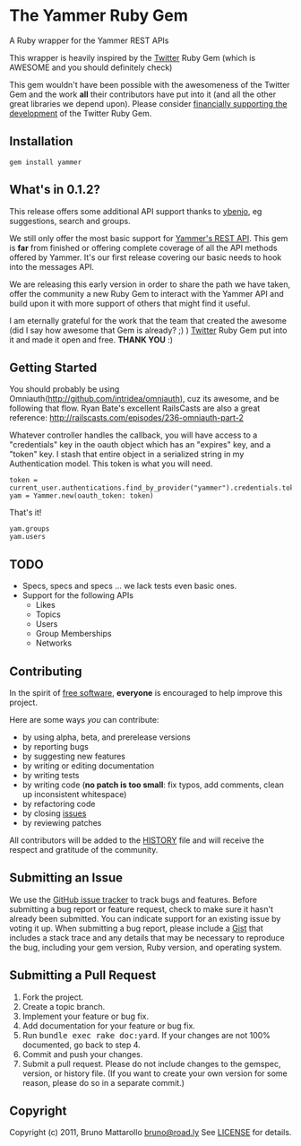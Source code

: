 The Yammer Ruby Gem
====================
A Ruby wrapper for the Yammer REST APIs

This wrapper is heavily inspired by the [Twitter](https://github.com/jnunemaker/twitter) Ruby Gem (which is AWESOME and you should definitely check)

This gem wouldn't have been possible with the awesomeness of the Twitter Gem and the work **all** their contributors have put into it (and all the other great libraries we depend upon). Please consider [financially supporting the development](http://pledgie.com/campaigns/1193) of the Twitter Ruby Gem.

Installation
------------
    gem install yammer

What's in 0.1.2?
----------------

This release offers some additional API support thanks to [ybenjo](https://github.com/ybenjo), eg suggestions, search and groups.

We still only offer the most basic support for [Yammer's REST API](https://developer.yammer.com/api/).
This gem is **far** from finished or offering complete coverage of all the API methods offered by Yammer. It's our first release covering our basic needs to hook into the messages API.

We are releasing this early version in order to share the path we have taken, offer the community a new Ruby Gem to interact with the Yammer API and build upon it with more support of others that might find it useful.

I am eternally grateful for the work that the team that created the awesome (did I say how awesome that Gem is already? ;) ) [Twitter](https://github.com/jnunemaker/twitter) Ruby Gem put into it and made it open and free. **THANK YOU** :)

Getting Started
---------------

You should probably be using Omniauth(http://github.com/intridea/omniauth), cuz its awesome, and be following that flow.  Ryan Bate's excellent RailsCasts are also a great reference: http://railscasts.com/episodes/236-omniauth-part-2

Whatever controller handles the callback, you will have access to a "credentials" key in the oauth object which has an "expires" key, and a "token" key.  I stash that entire object in a serialized string in my Authentication model.  This token is what you will need.

    token = current_user.authentications.find_by_provider("yammer").credentials.token
    yam = Yammer.new(oauth_token: token)
    
That's it!

    yam.groups
    yam.users


TODO
----

* Specs, specs and specs ... we lack tests even basic ones.
* Support for the following APIs
  * Likes
  * Topics
  * Users
  * Group Memberships
  * Networks
  
Contributing
------------
In the spirit of [free software](http://www.fsf.org/licensing/essays/free-sw.html), **everyone** is encouraged to help improve this project.

Here are some ways *you* can contribute:

* by using alpha, beta, and prerelease versions
* by reporting bugs
* by suggesting new features
* by writing or editing documentation
* by writing tests
* by writing code (**no patch is too small**: fix typos, add comments, clean up inconsistent whitespace)
* by refactoring code
* by closing [issues](https://github.com/roadly/yammer/issues)
* by reviewing patches

All contributors will be added to the [HISTORY](https://github.com/roadly/yammer/blob/master/HISTORY.md)
file and will receive the respect and gratitude of the community.

Submitting an Issue
-------------------
We use the [GitHub issue tracker](https://github.com/roadly/yammer/issues) to track bugs and
features. Before submitting a bug report or feature request, check to make sure it hasn't already
been submitted. You can indicate support for an existing issue by voting it up. When submitting a
bug report, please include a [Gist](https://gist.github.com/) that includes a stack trace and any
details that may be necessary to reproduce the bug, including your gem version, Ruby version, and
operating system. 

Submitting a Pull Request
-------------------------
1. Fork the project.
2. Create a topic branch.
3. Implement your feature or bug fix.
4. Add documentation for your feature or bug fix.
5. Run <tt>bundle exec rake doc:yard</tt>. If your changes are not 100% documented, go back to step 4.
6. Commit and push your changes.
7. Submit a pull request. Please do not include changes to the gemspec, version, or history file. (If you want to create your own version for some reason, please do so in a separate commit.)



Copyright
---------
Copyright (c) 2011, Bruno Mattarollo <bruno@road.ly>
See [LICENSE](https://github.com/roadly/yammer/blob/master/LICENSE.md) for details.